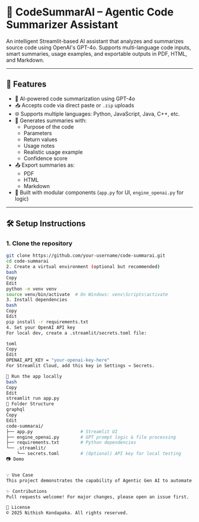 # 🧠 CodeSummarAI – Agentic Code Summarizer Assistant

An intelligent Streamlit-based AI assistant that analyzes and summarizes source code using OpenAI's GPT-4o. Supports multi-language code inputs, smart summaries, usage examples, and exportable outputs in PDF, HTML, and Markdown.

---

## 🚀 Features

- 🧠 AI-powered code summarization using GPT-4o
- 📥 Accepts code via direct paste or `.zip` uploads
- 🌐 Supports multiple languages: Python, JavaScript, Java, C++, etc.
- 📄 Generates summaries with:
  - Purpose of the code
  - Parameters
  - Return values
  - Usage notes
  - Realistic usage example
  - Confidence score
- 📤 Export summaries as:
  - PDF
  - HTML
  - Markdown
- 🎯 Built with modular components (`app.py` for UI, `engine_openai.py` for logic)

---

## 🛠️ Setup Instructions

### 1. Clone the repository

```bash
git clone https://github.com/your-username/code-summarai.git
cd code-summarai
2. Create a virtual environment (optional but recommended)
bash
Copy
Edit
python -m venv venv
source venv/bin/activate  # On Windows: venv\Scripts\activate
3. Install dependencies
bash
Copy
Edit
pip install -r requirements.txt
4. Set your OpenAI API key
For local dev, create a .streamlit/secrets.toml file:

toml
Copy
Edit
OPENAI_API_KEY = "your-openai-key-here"
For Streamlit Cloud, add this key in Settings → Secrets.

🧪 Run the app locally
bash
Copy
Edit
streamlit run app.py
📁 Folder Structure
graphql
Copy
Edit
code-summarai/
├── app.py                  # Streamlit UI
├── engine_openai.py        # GPT prompt logic & file processing
├── requirements.txt        # Python dependencies
└── .streamlit/
    └── secrets.toml        # (Optional) API key for local testing
📷 Demo


💡 Use Case
This project demonstrates the capability of Agentic Gen AI to automate code understanding and generate comprehensive, consistent summaries — ideal for teams handling unfamiliar or legacy codebases.

✨ Contributions
Pull requests welcome! For major changes, please open an issue first.

📝 License
© 2025 Nithish Kondapaka. All rights reserved.

